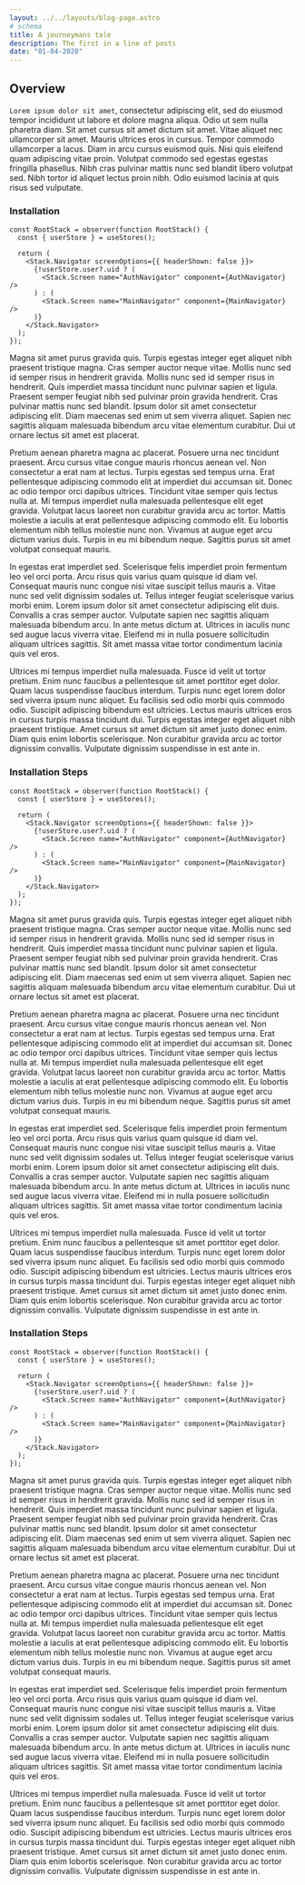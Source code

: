 ```yaml
---
layout: ../../layouts/blog-page.astro
# schema
title: A journeymans tale
description: The first in a line of posts
date: "01-04-2028"
---
```


## Overview

`Lorem ipsum dolor sit amet`, consectetur adipiscing elit, sed do eiusmod tempor incididunt ut labore et dolore magna aliqua. Odio ut sem nulla pharetra diam. Sit amet cursus sit amet dictum sit amet. Vitae aliquet nec ullamcorper sit amet. Mauris ultrices eros in cursus. Tempor commodo ullamcorper a lacus. Diam in arcu cursus euismod quis. Nisi quis eleifend quam adipiscing vitae proin. Volutpat commodo sed egestas egestas fringilla phasellus. Nibh cras pulvinar mattis nunc sed blandit libero volutpat sed. Nibh tortor id aliquet lectus proin nibh. Odio euismod lacinia at quis risus sed vulputate.

### Installation

```tsx
const RootStack = observer(function RootStack() {
  const { userStore } = useStores();

  return (
    <Stack.Navigator screenOptions={{ headerShown: false }}>
      {!userStore.user?.uid ? (
        <Stack.Screen name="AuthNavigator" component={AuthNavigator} />
      ) : (
        <Stack.Screen name="MainNavigator" component={MainNavigator} />
      )}
    </Stack.Navigator>
  );
});
```

Magna sit amet purus gravida quis. Turpis egestas integer eget aliquet nibh praesent tristique magna. Cras semper auctor neque vitae. Mollis nunc sed id semper risus in hendrerit gravida. Mollis nunc sed id semper risus in hendrerit. Quis imperdiet massa tincidunt nunc pulvinar sapien et ligula. Praesent semper feugiat nibh sed pulvinar proin gravida hendrerit. Cras pulvinar mattis nunc sed blandit. Ipsum dolor sit amet consectetur adipiscing elit. Diam maecenas sed enim ut sem viverra aliquet. Sapien nec sagittis aliquam malesuada bibendum arcu vitae elementum curabitur. Dui ut ornare lectus sit amet est placerat.

Pretium aenean pharetra magna ac placerat. Posuere urna nec tincidunt praesent. Arcu cursus vitae congue mauris rhoncus aenean vel. Non consectetur a erat nam at lectus. Turpis egestas sed tempus urna. Erat pellentesque adipiscing commodo elit at imperdiet dui accumsan sit. Donec ac odio tempor orci dapibus ultrices. Tincidunt vitae semper quis lectus nulla at. Mi tempus imperdiet nulla malesuada pellentesque elit eget gravida. Volutpat lacus laoreet non curabitur gravida arcu ac tortor. Mattis molestie a iaculis at erat pellentesque adipiscing commodo elit. Eu lobortis elementum nibh tellus molestie nunc non. Vivamus at augue eget arcu dictum varius duis. Turpis in eu mi bibendum neque. Sagittis purus sit amet volutpat consequat mauris.

In egestas erat imperdiet sed. Scelerisque felis imperdiet proin fermentum leo vel orci porta. Arcu risus quis varius quam quisque id diam vel. Consequat mauris nunc congue nisi vitae suscipit tellus mauris a. Vitae nunc sed velit dignissim sodales ut. Tellus integer feugiat scelerisque varius morbi enim. Lorem ipsum dolor sit amet consectetur adipiscing elit duis. Convallis a cras semper auctor. Vulputate sapien nec sagittis aliquam malesuada bibendum arcu. In ante metus dictum at. Ultrices in iaculis nunc sed augue lacus viverra vitae. Eleifend mi in nulla posuere sollicitudin aliquam ultrices sagittis. Sit amet massa vitae tortor condimentum lacinia quis vel eros.

Ultrices mi tempus imperdiet nulla malesuada. Fusce id velit ut tortor pretium. Enim nunc faucibus a pellentesque sit amet porttitor eget dolor. Quam lacus suspendisse faucibus interdum. Turpis nunc eget lorem dolor sed viverra ipsum nunc aliquet. Eu facilisis sed odio morbi quis commodo odio. Suscipit adipiscing bibendum est ultricies. Lectus mauris ultrices eros in cursus turpis massa tincidunt dui. Turpis egestas integer eget aliquet nibh praesent tristique. Amet cursus sit amet dictum sit amet justo donec enim. Diam quis enim lobortis scelerisque. Non curabitur gravida arcu ac tortor dignissim convallis. Vulputate dignissim suspendisse in est ante in.

### Installation Steps

```tsx
const RootStack = observer(function RootStack() {
  const { userStore } = useStores();

  return (
    <Stack.Navigator screenOptions={{ headerShown: false }}>
      {!userStore.user?.uid ? (
        <Stack.Screen name="AuthNavigator" component={AuthNavigator} />
      ) : (
        <Stack.Screen name="MainNavigator" component={MainNavigator} />
      )}
    </Stack.Navigator>
  );
});
```

Magna sit amet purus gravida quis. Turpis egestas integer eget aliquet nibh praesent tristique magna. Cras semper auctor neque vitae. Mollis nunc sed id semper risus in hendrerit gravida. Mollis nunc sed id semper risus in hendrerit. Quis imperdiet massa tincidunt nunc pulvinar sapien et ligula. Praesent semper feugiat nibh sed pulvinar proin gravida hendrerit. Cras pulvinar mattis nunc sed blandit. Ipsum dolor sit amet consectetur adipiscing elit. Diam maecenas sed enim ut sem viverra aliquet. Sapien nec sagittis aliquam malesuada bibendum arcu vitae elementum curabitur. Dui ut ornare lectus sit amet est placerat.

Pretium aenean pharetra magna ac placerat. Posuere urna nec tincidunt praesent. Arcu cursus vitae congue mauris rhoncus aenean vel. Non consectetur a erat nam at lectus. Turpis egestas sed tempus urna. Erat pellentesque adipiscing commodo elit at imperdiet dui accumsan sit. Donec ac odio tempor orci dapibus ultrices. Tincidunt vitae semper quis lectus nulla at. Mi tempus imperdiet nulla malesuada pellentesque elit eget gravida. Volutpat lacus laoreet non curabitur gravida arcu ac tortor. Mattis molestie a iaculis at erat pellentesque adipiscing commodo elit. Eu lobortis elementum nibh tellus molestie nunc non. Vivamus at augue eget arcu dictum varius duis. Turpis in eu mi bibendum neque. Sagittis purus sit amet volutpat consequat mauris.

In egestas erat imperdiet sed. Scelerisque felis imperdiet proin fermentum leo vel orci porta. Arcu risus quis varius quam quisque id diam vel. Consequat mauris nunc congue nisi vitae suscipit tellus mauris a. Vitae nunc sed velit dignissim sodales ut. Tellus integer feugiat scelerisque varius morbi enim. Lorem ipsum dolor sit amet consectetur adipiscing elit duis. Convallis a cras semper auctor. Vulputate sapien nec sagittis aliquam malesuada bibendum arcu. In ante metus dictum at. Ultrices in iaculis nunc sed augue lacus viverra vitae. Eleifend mi in nulla posuere sollicitudin aliquam ultrices sagittis. Sit amet massa vitae tortor condimentum lacinia quis vel eros.

Ultrices mi tempus imperdiet nulla malesuada. Fusce id velit ut tortor pretium. Enim nunc faucibus a pellentesque sit amet porttitor eget dolor. Quam lacus suspendisse faucibus interdum. Turpis nunc eget lorem dolor sed viverra ipsum nunc aliquet. Eu facilisis sed odio morbi quis commodo odio. Suscipit adipiscing bibendum est ultricies. Lectus mauris ultrices eros in cursus turpis massa tincidunt dui. Turpis egestas integer eget aliquet nibh praesent tristique. Amet cursus sit amet dictum sit amet justo donec enim. Diam quis enim lobortis scelerisque. Non curabitur gravida arcu ac tortor dignissim convallis. Vulputate dignissim suspendisse in est ante in.

### Installation Steps

```tsx
const RootStack = observer(function RootStack() {
  const { userStore } = useStores();

  return (
    <Stack.Navigator screenOptions={{ headerShown: false }}>
      {!userStore.user?.uid ? (
        <Stack.Screen name="AuthNavigator" component={AuthNavigator} />
      ) : (
        <Stack.Screen name="MainNavigator" component={MainNavigator} />
      )}
    </Stack.Navigator>
  );
});
```

Magna sit amet purus gravida quis. Turpis egestas integer eget aliquet nibh praesent tristique magna. Cras semper auctor neque vitae. Mollis nunc sed id semper risus in hendrerit gravida. Mollis nunc sed id semper risus in hendrerit. Quis imperdiet massa tincidunt nunc pulvinar sapien et ligula. Praesent semper feugiat nibh sed pulvinar proin gravida hendrerit. Cras pulvinar mattis nunc sed blandit. Ipsum dolor sit amet consectetur adipiscing elit. Diam maecenas sed enim ut sem viverra aliquet. Sapien nec sagittis aliquam malesuada bibendum arcu vitae elementum curabitur. Dui ut ornare lectus sit amet est placerat.

Pretium aenean pharetra magna ac placerat. Posuere urna nec tincidunt praesent. Arcu cursus vitae congue mauris rhoncus aenean vel. Non consectetur a erat nam at lectus. Turpis egestas sed tempus urna. Erat pellentesque adipiscing commodo elit at imperdiet dui accumsan sit. Donec ac odio tempor orci dapibus ultrices. Tincidunt vitae semper quis lectus nulla at. Mi tempus imperdiet nulla malesuada pellentesque elit eget gravida. Volutpat lacus laoreet non curabitur gravida arcu ac tortor. Mattis molestie a iaculis at erat pellentesque adipiscing commodo elit. Eu lobortis elementum nibh tellus molestie nunc non. Vivamus at augue eget arcu dictum varius duis. Turpis in eu mi bibendum neque. Sagittis purus sit amet volutpat consequat mauris.

In egestas erat imperdiet sed. Scelerisque felis imperdiet proin fermentum leo vel orci porta. Arcu risus quis varius quam quisque id diam vel. Consequat mauris nunc congue nisi vitae suscipit tellus mauris a. Vitae nunc sed velit dignissim sodales ut. Tellus integer feugiat scelerisque varius morbi enim. Lorem ipsum dolor sit amet consectetur adipiscing elit duis. Convallis a cras semper auctor. Vulputate sapien nec sagittis aliquam malesuada bibendum arcu. In ante metus dictum at. Ultrices in iaculis nunc sed augue lacus viverra vitae. Eleifend mi in nulla posuere sollicitudin aliquam ultrices sagittis. Sit amet massa vitae tortor condimentum lacinia quis vel eros.

Ultrices mi tempus imperdiet nulla malesuada. Fusce id velit ut tortor pretium. Enim nunc faucibus a pellentesque sit amet porttitor eget dolor. Quam lacus suspendisse faucibus interdum. Turpis nunc eget lorem dolor sed viverra ipsum nunc aliquet. Eu facilisis sed odio morbi quis commodo odio. Suscipit adipiscing bibendum est ultricies. Lectus mauris ultrices eros in cursus turpis massa tincidunt dui. Turpis egestas integer eget aliquet nibh praesent tristique. Amet cursus sit amet dictum sit amet justo donec enim. Diam quis enim lobortis scelerisque. Non curabitur gravida arcu ac tortor dignissim convallis. Vulputate dignissim suspendisse in est ante in.
